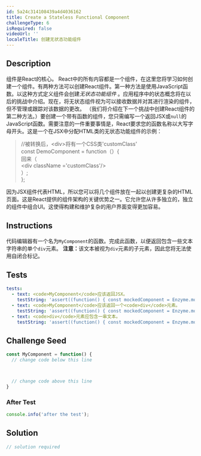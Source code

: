 ```yaml
---
id: 5a24c314108439a4d4036162
title: Create a Stateless Functional Component
challengeType: 6
isRequired: false
videoUrl: ''
localeTitle: 创建无状态功能组件
---
```


## Description
<section id="description">组件是React的核心。 React中的所有内容都是一个组件，在这里您将学习如何创建一个组件。有两种方法可以创建React组件。第一种方法是使用JavaScript函数。以这种方式定义组件会创建<em>无状态功能组件</em> 。应用程序中的状态概念将在以后的挑战中介绍。现在，将无状态组件视为可以接收数据并对其进行渲染的组件，但不管理或跟踪对该数据的更改。 （我们将介绍在下一个挑战中创建React组件的第二种方法。）要创建一个带有函数的组件，您只需编写一个返回JSX或<code>null</code>的JavaScript函数。需要注意的一件重要事情是，React要求您的函数名称以大写字母开头。这是一个在JSX中分配HTML类的无状态功能组件的示例： <blockquote> //被转换后，&lt;div&gt;将有一个CSS类&#39;customClass&#39; <br> const DemoComponent = function（）{ <br>回来（ <br> &lt;div className =&#39;customClass&#39;/&gt; <br> ）; <br> }; </blockquote>因为JSX组件代表HTML，所以您可以将几个组件放在一起以创建更复杂的HTML页面。这是React提供的组件架构的关键优势之一。它允许您从许多独立的，独立的组件中组合UI。这使得构建和维护复杂的用户界面变得更加容易。 </section>

## Instructions
<section id="instructions">代码编辑器有一个名为<code>MyComponent</code>的函数。完成此函数，以便返回包含一些文本字符串的单个<code>div</code>元素。 <strong>注意：</strong>该文本被视为<code>div</code>元素的子元素，因此您将无法使用自闭合标记。 </section>

## Tests
<section id='tests'>

```yml
tests:
  - text: <code>MyComponent</code>应该返回JSX。
    testString: 'assert((function() { const mockedComponent = Enzyme.mount(React.createElement(MyComponent)); return mockedComponent.length === 1; })(), "<code>MyComponent</code> should return JSX.");'
  - text: <code>MyComponent</code>应该返回一个<code>div</code>元素。
    testString: 'assert((function() { const mockedComponent = Enzyme.mount(React.createElement(MyComponent)); return mockedComponent.children().type() === "div" })(), "<code>MyComponent</code> should return a <code>div</code> element.");'
  - text: <code>div</code>元素应包含一串文本。
    testString: 'assert((function() { const mockedComponent = Enzyme.mount(React.createElement(MyComponent)); return mockedComponent.find("div").text() !== ""; })(), "The <code>div</code> element should contain a string of text.");'

```

</section>

## Challenge Seed
<section id='challengeSeed'>

<div id='jsx-seed'>

```jsx
const MyComponent = function() {
  // change code below this line



  // change code above this line
}

```

</div>


### After Test
<div id='jsx-teardown'>

```js
console.info('after the test');
```

</div>

</section>

## Solution
<section id='solution'>

```js
// solution required
```
</section>
